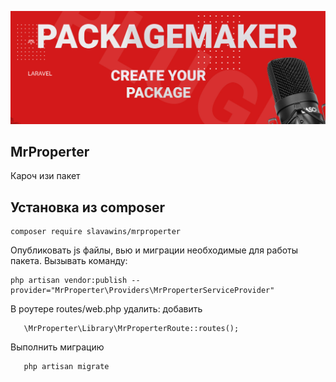 <p align="center">
<img src="info/logo.jpg">
</p>
 
## MrProperter
Кароч изи пакет 
   

## Установка из composer

```  
composer require slavawins/mrproperter
```

 Опубликовать js файлы, вью и миграции необходимые для работы пакета.
Вызывать команду:
```
php artisan vendor:publish --provider="MrProperter\Providers\MrProperterServiceProvider"
``` 

 В роутере routes/web.php удалить:
 добавить
 ```
    \MrProperter\Library\MrProperterRoute::routes();
 ```

Выполнить миграцию
 ```
    php artisan migrate 
 ``` 
